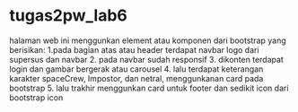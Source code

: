 # tugas2pw_lab6
halaman web ini menggunkan element atau komponen dari bootstrap yang berisikan:
1.pada bagian atas atau header terdapat navbar logo dari supersus dan navbar
2. pada navbar sudah responsif
3. dikonten terdapat login dan gambar bergerak atau carousel
4. lalu terdapat keterangan karakter spaceCrew, Impostor, dan netral, menggunkanan card pada bootstrap
5. lalu trakhir menggunkan card untuk footer dan sedikit icon dari bootstrap icon
